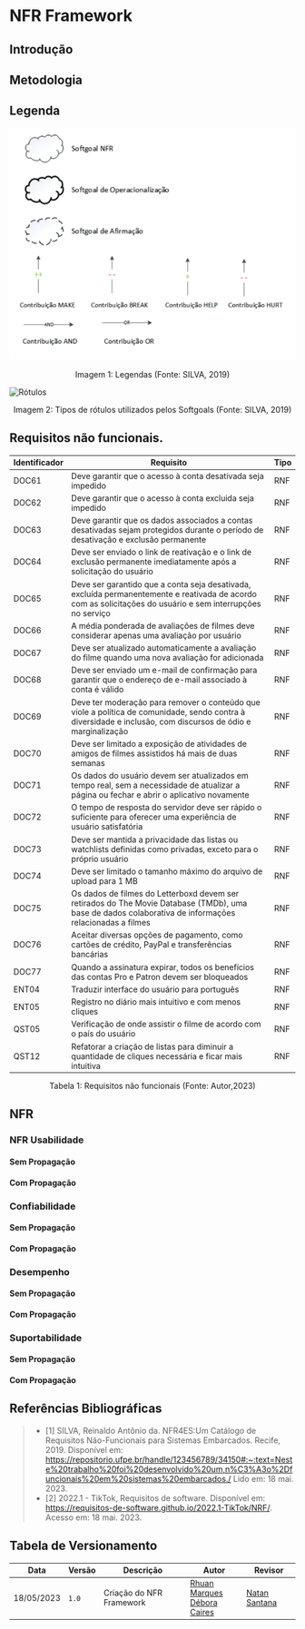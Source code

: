 # NFR Framework

## Introdução



## Metodologia



## Legenda

![Legendas](../assets/LegendasNFR.png)

<div style="text-align: center">
<p>Imagem 1: Legendas (Fonte: SILVA, 2019)</p>
</div>

![Rótulos](../assets/RótulosNFR.png)

<div style="text-align: center">
<p>Imagem 2: Tipos de rótulos utilizados pelos Softgoals (Fonte: SILVA, 2019)</p>
</div>

## Requisitos não funcionais.

| Identificador | Requisito | Tipo |
| ------------- | --------- | ---- |
| DOC61 | Deve garantir que o acesso à conta desativada seja impedido | RNF |
| DOC62 | Deve garantir que o acesso à conta excluida seja impedido | RNF |
| DOC63 | Deve garantir que os dados associados a contas desativadas sejam protegidos durante o período de desativação e exclusão permanente | RNF |
| DOC64 | Deve ser enviado o link de reativação e o link de exclusão permanente imediatamente após a solicitação do usuário | RNF |
| DOC65 | Deve ser garantido que a conta seja desativada, excluída permanentemente e reativada de acordo com as solicitações do usuário e sem interrupções no serviço | RNF |
| DOC66 | A média ponderada de avaliações de filmes deve considerar apenas uma avaliação por usuário | RNF |
| DOC67 | Deve ser atualizado automaticamente a avaliação do filme quando uma nova avaliação for adicionada | RNF |
| DOC68 | Deve ser enviado um e-mail de confirmação para garantir que o endereço de e-mail associado à conta é válido	 | RNF |
| DOC69 | Deve ter moderação para remover o conteúdo que viole a política de comunidade, sendo contra à diversidade e inclusão, com discursos de ódio e marginalização | RNF |
| DOC70 | Deve ser limitado a exposição de atividades de amigos de filmes assistidos há mais de duas semanas | RNF |
| DOC71 | Os dados do usuário devem ser atualizados em tempo real, sem a necessidade de atualizar a página ou fechar e abrir o aplicativo novamente | RNF |
| DOC72 | O tempo de resposta do servidor deve ser rápido o suficiente para oferecer uma experiência de usuário satisfatória | RNF |
| DOC73 | Deve ser mantida a privacidade das listas ou watchlists definidas como privadas, exceto para o próprio usuário | RNF |
| DOC74 | Deve ser limitado o tamanho máximo do arquivo de upload para 1 MB | RNF |
| DOC75 | Os dados de filmes do Letterboxd devem ser retirados do The Movie Database (TMDb), uma base de dados colaborativa de informações relacionadas a filmes | RNF |
| DOC76 | Aceitar diversas opções de pagamento, como cartões de crédito, PayPal e transferências bancárias | RNF |
| DOC77 | Quando a assinatura expirar, todos os benefícios das contas Pro e Patron devem ser bloqueados | RNF |
| ENT04 | Traduzir interface do usuário para português | RNF |
| ENT05 | Registro no diário mais intuitivo e com menos cliques | RNF |
| QST05 | Verificação de onde assistir o filme de acordo com o país do usuário | RNF |
| QST12 | Refatorar a criação de listas para diminuir a quantidade de cliques necessária e ficar mais intuitiva | RNF |

<div style="text-align: center">
<p>Tabela 1: Requisitos não funcionais (Fonte: Autor,2023)</p>
</div>

## NFR

### NFR Usabilidade

#### Sem Propagação

#### Com Propagação

### Confiabilidade

#### Sem Propagação

#### Com Propagação

### Desempenho

#### Sem Propagação

#### Com Propagação

### Suportabilidade

#### Sem Propagação

#### Com Propagação

## Referências Bibliográficas

> - <a id="ancora1"></a>[1] SILVA, Reinaldo Antônio da. NFR4ES:Um Catálogo de Requisitos Não-Funcionais para Sistemas Embarcados. Recife, 2019. Disponível em: <https://repositorio.ufpe.br/handle/123456789/34150#:~:text=Neste%20trabalho%20foi%20desenvolvido%20um,n%C3%A3o%2Dfuncionais%20em%20sistemas%20embarcados./> Lido em: 18 mai. 2023.
> - <a id="ancora2"></a>[2] 2022.1 - TikTok, Requisitos de software. Disponível em: <https://requisitos-de-software.github.io/2022.1-TikTok/NRF/>. Acesso em: 18 mai. 2023.

## Tabela de Versionamento

| Data | Versão | Descrição | Autor | Revisor |
| ---- | ------ | --------- | ----- | ------- |
| 18/05/2023 | `1.0`  | Criação do NFR Framework | [Rhuan Marques](https://github.com/RhuanMr)</br> [Débora Caires](https://github.com/deboracaires) | [Natan Santana](https://github.com/Neitan2001) |